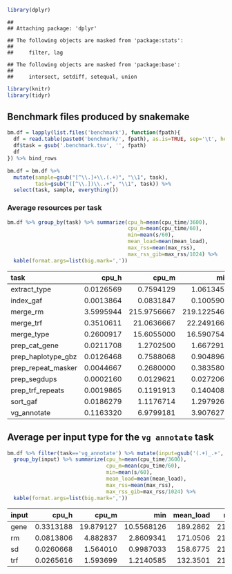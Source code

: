
``` r
library(dplyr)
```

    ## 
    ## Attaching package: 'dplyr'

    ## The following objects are masked from 'package:stats':
    ## 
    ##     filter, lag

    ## The following objects are masked from 'package:base':
    ## 
    ##     intersect, setdiff, setequal, union

``` r
library(knitr)
library(tidyr)
```

## Benchmark files produced by snakemake

``` r
bm.df = lapply(list.files('benchmark'), function(fpath){
  df = read.table(paste0('benchmark/', fpath), as.is=TRUE, sep='\t', header=TRUE)
  df$task = gsub('.benchmark.tsv', '', fpath)
  df
}) %>% bind_rows

bm.df = bm.df %>%
  mutate(sample=gsub("[^\\.]+\\.(.+)", "\\1", task),
         task=gsub("([^\\.])\\..+", "\\1", task)) %>%
  select(task, sample, everything())
```

### Average resources per task

``` r
bm.df %>% group_by(task) %>% summarize(cpu_h=mean(cpu_time/3600),
                                       cpu_m=mean(cpu_time/60),
                                       min=mean(s/60),
                                       mean_load=mean(mean_load),
                                       max_rss=mean(max_rss),
                                       max_rss_gib=max_rss/1024) %>%
  kable(format.args=list(big.mark=','))
```

| task | cpu_h | cpu_m | min | mean_load | max_rss | max_rss_gib |
|:---|---:|---:|---:|---:|---:|---:|
| extract_type | 0.0126569 | 0.7594129 | 1.0613455 | 71.18869 | 29.621307 | 0.0289271 |
| index_gaf | 0.0013864 | 0.0831847 | 0.1005908 | 40.56852 | 5.772188 | 0.0056369 |
| merge_rm | 3.5995944 | 215.9756667 | 219.1225467 | 98.45000 | 2,121.120000 | 2.0714062 |
| merge_trf | 0.3510611 | 21.0636667 | 22.2491667 | 94.42000 | 2,410.190000 | 2.3537012 |
| merge_type | 0.2600917 | 15.6055000 | 16.5907542 | 91.17500 | 1,724.155000 | 1.6837451 |
| prep_cat_gene | 0.0211708 | 1.2702500 | 1.6672916 | 75.95341 | 18.620682 | 0.0181843 |
| prep_haplotype_gbz | 0.0126468 | 0.7588068 | 0.9048961 | 84.02409 | 13,574.914545 | 13.2567525 |
| prep_repeat_masker | 0.0044667 | 0.2680000 | 0.3835808 | 68.71898 | 18.582954 | 0.0181474 |
| prep_segdups | 0.0002160 | 0.0129621 | 0.0272063 | 31.83886 | 18.593295 | 0.0181575 |
| prep_trf_repeats | 0.0019865 | 0.1191913 | 0.1404085 | 81.88784 | 24.880796 | 0.0242977 |
| sort_gaf | 0.0186279 | 1.1176714 | 1.2979269 | 80.64284 | 2,078.421420 | 2.0297084 |
| vg_annotate | 0.1163320 | 6.9799181 | 3.9076271 | 162.84111 | 21,299.568807 | 20.8003602 |

## Average per input type for the `vg annotate` task

``` r
bm.df %>% filter(task=='vg_annotate') %>% mutate(input=gsub('(.+)_.+', '\\1', sample)) %>%
  group_by(input) %>% summarize(cpu_h=mean(cpu_time/3600),
                                cpu_m=mean(cpu_time/60),
                                min=mean(s/60),
                                mean_load=mean(mean_load),
                                max_rss=mean(max_rss),
                                max_rss_gib=max_rss/1024) %>%
  kable(format.args=list(big.mark=','))
```

| input |     cpu_h |     cpu_m |        min | mean_load |   max_rss | max_rss_gib |
|:------|----------:|----------:|-----------:|----------:|----------:|------------:|
| gene  | 0.3313188 | 19.879127 | 10.5568126 |  189.2862 | 21,412.55 |    20.91069 |
| rm    | 0.0813806 |  4.882837 |  2.8609341 |  171.0506 | 21,202.97 |    20.70603 |
| sd    | 0.0260668 |  1.564010 |  0.9987033 |  158.6775 | 21,336.03 |    20.83597 |
| trf   | 0.0265616 |  1.593699 |  1.2140585 |  132.3501 | 21,246.72 |    20.74875 |
